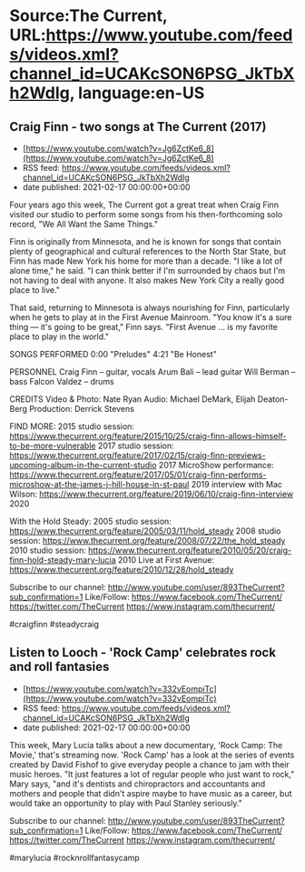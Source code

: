 # Source:The Current, URL:https://www.youtube.com/feeds/videos.xml?channel_id=UCAKcSON6PSG_JkTbXh2WdIg, language:en-US

## Craig Finn - two songs at The Current (2017)
 - [https://www.youtube.com/watch?v=Jg6ZctKe6_8](https://www.youtube.com/watch?v=Jg6ZctKe6_8)
 - RSS feed: https://www.youtube.com/feeds/videos.xml?channel_id=UCAKcSON6PSG_JkTbXh2WdIg
 - date published: 2021-02-17 00:00:00+00:00

Four years ago this week, The Current got a great treat when Craig Finn visited our studio to perform some songs from his then-forthcoming solo record, "We All Want the Same Things."

Finn is originally from Minnesota, and he is known for songs that contain plenty of geographical and cultural references to the North Star State, but Finn has made New York his home for more than a decade. "I like a lot of alone time," he said. "I can think better if I'm surrounded by chaos but I'm not having to deal with anyone. It also makes New York City a really good place to live."

That said, returning to Minnesota is always nourishing for Finn, particularly when he gets to play at in the First Avenue Mainroom. "You know it's a sure thing — it's going to be great," Finn says. "First Avenue … is my favorite place to play in the world."

SONGS PERFORMED
0:00 "Preludes"
4:21 "Be Honest"

PERSONNEL
Craig Finn – guitar, vocals
Arum Bali – lead guitar
Will Berman – bass
Falcon Valdez – drums

CREDITS
Video & Photo: Nate Ryan
Audio: Michael DeMark, Elijah Deaton-Berg
Production: Derrick Stevens

FIND MORE:
2015 studio session: https://www.thecurrent.org/feature/2015/10/25/craig-finn-allows-himself-to-be-more-vulnerable
2017 studio session: https://www.thecurrent.org/feature/2017/02/15/craig-finn-previews-upcoming-album-in-the-current-studio
2017 MicroShow performance:
https://www.thecurrent.org/feature/2017/05/01/craig-finn-performs-microshow-at-the-james-j-hill-house-in-st-paul
2019 interview with Mac Wilson:
https://www.thecurrent.org/feature/2019/06/10/craig-finn-interview
2020 

With the Hold Steady:
2005 studio session:
https://www.thecurrent.org/feature/2005/03/11/hold_steady
2008 studio session: https://www.thecurrent.org/feature/2008/07/22/the_hold_steady
2010 studio session: https://www.thecurrent.org/feature/2010/05/20/craig-finn-hold-steady-mary-lucia
2010 Live at First Avenue:
https://www.thecurrent.org/feature/2010/12/28/hold_steady

Subscribe to our channel:
http://www.youtube.com/user/893TheCurrent?sub_confirmation=1
Like/Follow:
https://www.facebook.com/TheCurrent/
https://twitter.com/TheCurrent
https://www.instagram.com/thecurrent/

#craigfinn #steadycraig

## Listen to Looch - 'Rock Camp' celebrates rock and roll fantasies
 - [https://www.youtube.com/watch?v=332vEompiTc](https://www.youtube.com/watch?v=332vEompiTc)
 - RSS feed: https://www.youtube.com/feeds/videos.xml?channel_id=UCAKcSON6PSG_JkTbXh2WdIg
 - date published: 2021-02-17 00:00:00+00:00

This week, Mary Lucia talks about a new documentary, 'Rock Camp: The Movie,' that's streaming now. 'Rock Camp' has a look at the series of events created by David Fishof to give everyday people a chance to jam with their music heroes. "It just features a lot of regular people who just want to rock," Mary says, "and it's dentists and chiropractors and accountants and mothers and people that didn't aspire maybe to have music as a career, but would take an opportunity to play with Paul Stanley seriously."

Subscribe to our channel:
http://www.youtube.com/user/893TheCurrent?sub_confirmation=1
Like/Follow:
https://www.facebook.com/TheCurrent/
https://twitter.com/TheCurrent
https://www.instagram.com/thecurrent/

#marylucia #rocknrollfantasycamp

